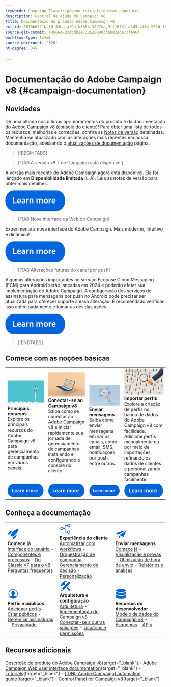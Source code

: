 ```yaml
---
keywords: Campaign Classic;página inicial;tópicos populares
description: Central de ajuda do Campaign v8
title: Documentação do produto Adobe Campaign v8
exl-id: 6010b0f7-baf0-43ba-af9a-b8864f3897ea,9ff16fb1-d3d3-44fe-9016-15abffdbc74e
source-git-commit: 43666e72cdbdb1e7305208903dbb82eda73fa46f
workflow-type: tm+mt
source-wordcount: '326'
ht-degree: 34%

---
```


# Documentação do Adobe Campaign v8 {#campaign-documentation}

## Novidades

Dê uma olhada nos últimos aprimoramentos do produto e da documentação do Adobe Campaign v8 (console do cliente)! Para obter uma lista de todos os recursos, melhorias e correções, confira as [Notas de versão](start/release-notes.md) detalhadas. Mantenha-se atualizado com as alterações mais recentes em nossa documentação, acessando o [atualizações de documentação](start/documentation-updates.md) página.

>[!BEGINTABS]

>[!TAB A versão v8.7 do Campaign está disponível]

A versão mais recente do Adobe Campaign agora está disponível. Ele foi lançado em **Disponibilidade limitada** (L-A). Leia as notas de versão para obter mais detalhes.

[![imagem](assets/do-not-localize/learn-more-button.svg)](start/release-notes.md)


>[!TAB Nova interface da Web do Campaign]

Experimente a nova interface do Adobe Campaign. Mais moderno, intuitivo e dinâmico!

[![imagem](assets/do-not-localize/learn-more-button.svg)](start/campaign-ui.md#ac-web-ui)


>[!TAB Alterações futuras do canal por push]

Algumas alterações importantes no serviço Firebase Cloud Messaging (FCM) para Android serão lançadas em 2024 e poderão afetar sua implementação do Adobe Campaign. A configuração dos serviços de assinatura para mensagens por push no Android pode precisar ser atualizada para oferecer suporte a essa alteração. É recomendado verificar isso antecipadamente e tomar as devidas ações.

[![imagem](assets/do-not-localize/learn-more-button.svg)](../technotes/upgrades/push-technote.md)



>[!ENDTABS]

## Comece com as noções básicas

<table style="table-layout:fixed">
  <tr style="border: 0;">
    <td>
    <a href="start/whats-new.md"><img src="assets/do-not-localize/start-capabilities.png"></a>
    <div><strong>Principais recursos</strong><br/>Explore os principais recursos do Adobe Campaign v8 para gerenciamento de campanhas em vários canais.</div>
    </td>
    <td>
    <a href="start/connect.md"><img src="assets/do-not-localize/start-connect.jpeg"></a>
    <div><strong>Conectar-se ao Campaign v8</strong><br/>Saiba como se conectar ao Adobe Campaign v8 e iniciar rapidamente sua jornada de gerenciamento de campanhas instalando e configurando o console do cliente.</div><br/>
    </td>
    <td>
    <a href="start/create-message.md"><img src="assets/do-not-localize/start-send.jpeg"></a>
    <div><strong>Enviar mensagens</strong><br/>Saiba como enviar mensagens em vários canais, como email, SMS, notificações por push, entre outros.
    </div></td>
    <td>
    <a href="audiences/create-profiles.md"><img src="assets/do-not-localize/start-profiles.png"></a>
    <div><strong>Importar perfis</strong><br/>Explore a criação de perfis no banco de dados do Adobe Campaign v8 com facilidade. Adicione perfis manualmente ou por meio de importações, refinando os dados de clientes e personalizando campanhas facilmente.</div>
    </td>
  </tr>
  <tr style="border: 0;">
    <td align="center"><a href="start/whats-new.md"><img src="assets/do-not-localize/learn-more-button.svg"></a></td>
    <td align="center"><a href="start/connect.md"><img src="assets/do-not-localize/learn-more-button.svg"></a></td>
    <td align="center"><a href="start/create-message.md"><img src="assets/do-not-localize/learn-more-button.svg"></a></td>
    <td align="center"><a href="audiences/create-profiles.md"><img src="assets/do-not-localize/learn-more-button.svg"></a></td>
    </tr>
</table>

## Conheça a documentação

<table style="table-layout:auto">
  <tr style="border: 0;">
    <td>
      <img src="assets/do-not-localize/icon-start.svg" width="35px">
    <br/>
      <strong>Comece já</strong><br/><a href="start/campaign-ui.md">Interface do usuário</a> - <a href="start/ac-components.md">Componentes e processos</a> - <a href="start/v7-to-v8.md">Do Classic v7 para o v8</a> - <a href="start/campaign-faq.md">Perguntas frequentes</a>
    </td>
    <td>
      <img src="assets/do-not-localize/icon-experience.svg" width="35px">
    <br/>
      <strong>Experiência do cliente</strong><br/><a href="../automation/workflow/about-workflows.md" target="_blank">Automatizar com workflows</a> - <a href="../automation/campaigns/set-up-campaigns.md" target="_blank">Orquestração de campanha</a> - <a href="interaction/interaction.md">Gerenciamento de decisão</a> - <a href="send/personalize.md">Personalização</a>
    </td>
    <td>
      <img src="assets/do-not-localize/icon-send.svg" width="35px">
    <br/>
      <strong>Enviar mensagens</strong><br/><a href="start/create-message.md">Comece já</a> - <a href="send/preview-and-proof.md">Visualização e provas</a> - <a href="send/predictive.md">Otimização de hora de envio</a> - <a href="reporting/gs-reporting.md">Relatórios e análises</a>
    </td>
  </tr>
  <tr style="border: 0;">
    <td>
      <img src="assets/do-not-localize/icon_profile-audience.svg" width="35px">
    <br/>
      <strong>Perfis e públicos</strong><br/><a href="audiences/create-profiles.md">Adicionar perfis</a> - <a href="audiences/create-audiences.md">Criar públicos</a> - <a href="start/subscriptions.md">Gerenciar assinaturas</a> - <a href="start/privacy.md">Privacidade</a>
    </td>
    <td>
      <img src="assets/do-not-localize/icon-configure.svg" width="35px">
    <br/>
      <strong>Arquitetura e configuração</strong><br/><a href="architecture/architecture.md">Arquitetura</a> - <a href="start/implement.md">Implementação do Campaign v8</a> - <a href="connect/integration.md">Conectar-se a outras soluções</a> - <a href="start/gs-permissions.md">Usuários e permissões</a>
    </td>
    <td>
      <img src="assets/do-not-localize/icon-dev.svg" width="35px">
    <br/>
      <strong>Recursos do desenvolvedor</strong><br/><a href="dev/datamodel.md">Modelo de dados do Campaign v8</a> - <a href="dev/schemas.md">Esquemas</a> - <a href="dev/api.md">APIs</a>
    </td>
  </tr>
</table>

## Recursos adicionais

[Descrição de produto do Adobe Campaign v8](https://helpx.adobe.com/br/legal/product-descriptions/adobe-campaign-managed-cloud-services.html){target="_blank"} - [Adobe Campaign Web user interface documentation](https://experienceleague.adobe.com/docs/campaign-web/v8/campaign-web-home.html?lang=pt-BR){target="_blank"} - [Tutorials](https://experienceleague.adobe.com/docs/campaign-learn/tutorials/overview.html?lang=pt-BR){target="_blank"} - [[!DNL Adobe Campaign] automation guide](https://experienceleague.adobe.com/docs/campaign/automation/home.html?lang=pt-BR){target="_blank"} - [Control Panel for Campaign v8](https://experienceleague.adobe.com/docs/control-panel/using/discover-control-panel/key-features.html?lang=pt-BR){target="_blank"}

